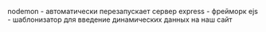 nodemon - автоматически перезапускает сервер
express - фрейморк
ejs - шаблонизатор для введение динамических данных на наш сайт
